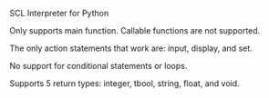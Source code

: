 SCL Interpreter for Python

Only supports main function. Callable functions are not supported.

The only action statements that work are: input, display, and set.

No support for conditional statements or loops.

Supports 5 return types: integer, tbool, string, float, and void.
